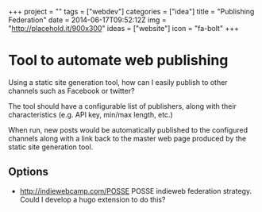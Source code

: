 +++
project = ""
tags = ["webdev"]
categories = ["idea"]
title = "Publishing Federation"
date = 2014-06-17T09:52:12Z
img = "http://placehold.it/900x300"
ideas = ["website"]
icon = "fa-bolt"
+++
# Tool to automate web publishing

Using a static site generation tool, how can I easily publish to other channels such as Facebook or twitter?

The tool should have a configurable list of publishers, along with their characteristics (e.g. API key, min/max length, etc.)

When run, new posts would be automatically published to the configured channels along with a link back to the master web page produced by the static site generation tool.

## Options

* http://indiewebcamp.com/POSSE POSSE indieweb federation strategy. Could I develop a hugo extension to do this?
